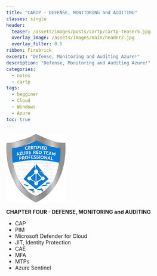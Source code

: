 ```yaml
---
title: "CARTP - DEFENSE, MONITORING and AUDITING"
classes: single
header:  
  teaser: /assets/images/posts/cartp/cartp-teaser5.jpg
  overlay_image: /assets/images/main/header2.jpg
  overlay_filter: 0.5
ribbon: Firebrick
excerpt: "Defense, Monitoring and Auditing Azure!"
description: "Defense, Monitoring and Auditing Azure!"
categories:
  - notes
  - cartp
tags:
  - begginer
  - Cloud
  - Windows 
  - Azure
toc: true
---
```


![Alt text](/assets/images/certs/CARTP.png)

**CHAPTER FOUR - DEFENSE, MONITORING and AUDITING**

- CAP
- PIM
- Microsoft Defender for Cloud
- JIT, Identity Protection
- CAE
- MFA
- MTPs
- Azure Sentinel

